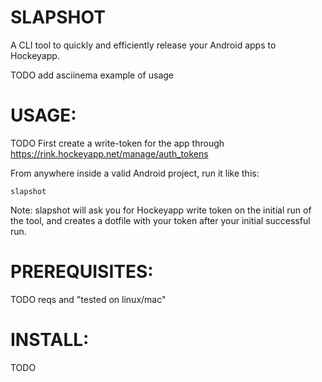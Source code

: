 SLAPSHOT
========

A CLI tool to quickly and efficiently release your Android apps to
Hockeyapp.

TODO add asciinema example of usage


USAGE:
======

TODO First create a write-token for the app through https://rink.hockeyapp.net/manage/auth_tokens

From anywhere inside a valid Android project, run it like this:

	slapshot

Note: slapshot will ask you for Hockeyapp write token on the initial
run of the tool, and creates a dotfile with your token after your
initial successful run.


PREREQUISITES:
==============

TODO reqs and "tested on linux/mac"

INSTALL:
========

TODO
